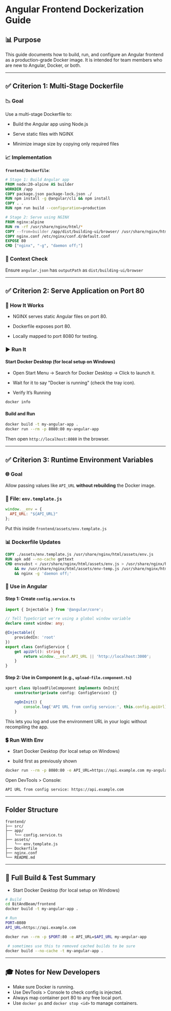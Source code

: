 # Angular Frontend Dockerization Guide

## 📊 Purpose

This guide documents how to build, run, and configure an Angular frontend as a production-grade Docker image. It is intended for team members who are new to Angular, Docker, or both.

---

## ✅ Criterion 1: Multi-Stage Dockerfile

### 📉 Goal

Use a multi-stage Dockerfile to:

- Build the Angular app using Node.js

- Serve static files with NGINX

- Minimize image size by copying only required files

### 📈 Implementation
**`frontend/Dockerfile`**:
```dockerfile
# Stage 1: Build Angular app
FROM node:20-alpine AS builder
WORKDIR /app
COPY package.json package-lock.json ./
RUN npm install -g @angular/cli && npm install
COPY . .
RUN npm run build --configuration=production

# Stage 2: Serve using NGINX
FROM nginx:alpine
RUN rm -rf /usr/share/nginx/html/*
COPY --from=builder /app/dist/building-ui/browser/ /usr/share/nginx/html
COPY nginx.conf /etc/nginx/conf.d/default.conf
EXPOSE 80
CMD ["nginx", "-g", "daemon off;"]
```

### 🔄 Context Check
Ensure `angular.json` has `outputPath` as `dist/building-ui/browser`

---

## ✅ Criterion 2: Serve Application on Port 80

### 🔧 How It Works
- NGINX serves static Angular files on port 80.

- Dockerfile exposes port 80.

- Locally mapped to port 8080 for testing.

### ▶️ Run It
#### Start Docker Desktop (for local setup on Windows)

- Open Start Menu → Search for Docker Desktop → Click to launch it.

- Wait for it to say "Docker is running" (check the tray icon).

- Verify It’s Running

```bash
docker info
```

#### Build and Run

```bash
docker build -t my-angular-app .
docker run --rm -p 8080:80 my-angular-app
```
Then open `http://localhost:8080` in the browser.

---

## ✅ Criterion 3: Runtime Environment Variables

### 🌐 Goal

Allow passing values like `API_URL` **without rebuilding** the Docker image.

### 📁 File: `env.template.js`
```js
window.__env = {
  API_URL: "${API_URL}"
};
```
Put this inside `frontend/assets/env.template.js`

### 📊 Dockerfile Updates
```dockerfile
COPY ./assets/env.template.js /usr/share/nginx/html/assets/env.js
RUN apk add --no-cache gettext
CMD envsubst < /usr/share/nginx/html/assets/env.js > /usr/share/nginx/html/assets/env-temp.js \
    && mv /usr/share/nginx/html/assets/env-temp.js /usr/share/nginx/html/assets/env.js \
    && nginx -g 'daemon off;'
```

### 🚀 Use in Angular
#### Step 1: Create `config.service.ts`
```ts
import { Injectable } from '@angular/core';

// Tell TypeScript we're using a global window variable
declare const window: any;

@Injectable({
    providedIn: 'root'
})
export class ConfigService {
    get apiUrl(): string {
        return window.__env?.API_URL || 'http://localhost:3000';
    }
}

```

#### Step 2: Use in Component (e.g., `upload-file.component.ts`)
```ts
xport class UploadFileComponent implements OnInit{
    constructor(private config: ConfigService) {}

    ngOnInit() {
        console.log('API URL from config service:', this.config.apiUrl);
    }
```
This lets you log and use the environment URL in your logic without recompiling the app.

### 💲 Run With Env

- Start Docker Desktop (for local setup on Windows)

- build first as previously shown

```bash
docker run --rm -p 8080:80 -e API_URL=https://api.example.com my-angular-app
```

Open DevTools > Console:
```
API URL from config service: https://api.example.com
```

---


## Folder Structure
```
frontend/
├── src/
├── app/
│   └── config.service.ts
├── assets/
│   └── env.template.js
├── Dockerfile
├── nginx.conf
└── README.md
```

---

## 🏦 Full Build & Test Summary

- Start Docker Desktop (for local setup on Windows)

```bash
# Build
cd BitAndBeam/frontend
docker build -t my-angular-app .

# Run
PORT=8080
API_URL=https://api.example.com

docker run --rm -p $PORT:80 -e API_URL=$API_URL my-angular-app

 # sometimes use this to removed cached builds to be sure 
docker build --no-cache -t my-angular-app .

```


---

## 🎓 Notes for New Developers
- Make sure Docker is running.
- Use DevTools > Console to check config is injected.
- Always map container port 80 to any free local port.
- Use `docker ps` and `docker stop <id>` to manage containers.

